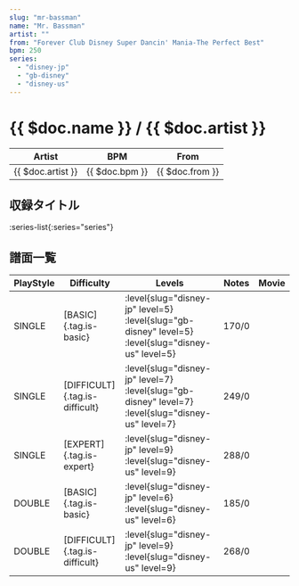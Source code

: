 ```yaml
---
slug: "mr-bassman"
name: "Mr. Bassman"
artist: ""
from: "Forever Club Disney Super Dancin' Mania-The Perfect Best"
bpm: 250
series:
  - "disney-jp"
  - "gb-disney"
  - "disney-us"
---
```


# {{ $doc.name }} / {{ $doc.artist }}

|Artist|BPM|From|
|------|---|----|
|{{ $doc.artist }}|{{ $doc.bpm }}|{{ $doc.from }}|

## 収録タイトル

:series-list{:series="series"}

## 譜面一覧

|PlayStyle|Difficulty|Levels|Notes|Movie|
|---------|----------|------|-----|-----|
|SINGLE|[BASIC]{.tag.is-basic}|<div class="field is-grouped is-grouped-multiline">:level{slug="disney-jp" level=5} :level{slug="gb-disney" level=5} :level{slug="disney-us" level=5}</div>|170/0||
|SINGLE|[DIFFICULT]{.tag.is-difficult}|<div class="field is-grouped is-grouped-multiline">:level{slug="disney-jp" level=7} :level{slug="gb-disney" level=7} :level{slug="disney-us" level=7}</div>|249/0||
|SINGLE|[EXPERT]{.tag.is-expert}|<div class="field is-grouped is-grouped-multiline">:level{slug="disney-jp" level=9} :level{slug="disney-us" level=9}</div>|288/0||
|DOUBLE|[BASIC]{.tag.is-basic}|<div class="field is-grouped is-grouped-multiline">:level{slug="disney-jp" level=6} :level{slug="disney-us" level=6}</div>|185/0||
|DOUBLE|[DIFFICULT]{.tag.is-difficult}|<div class="field is-grouped is-grouped-multiline">:level{slug="disney-jp" level=9} :level{slug="disney-us" level=9}</div>|268/0||

